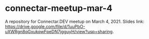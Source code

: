# connectar-meetup-mar-4

A repository for Connectar.DEV meetup on March 4, 2021. Slides link: https://drive.google.com/file/d/1uuPbO-uXWRgn8qGxukqwFpeDN7jgguyH/view?usp=sharing.
